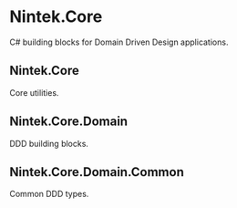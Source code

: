 # Nintek.Core
C# building blocks for Domain Driven Design applications.

## Nintek.Core
Core utilities.

## Nintek.Core.Domain
DDD building blocks.

## Nintek.Core.Domain.Common
Common DDD types.
